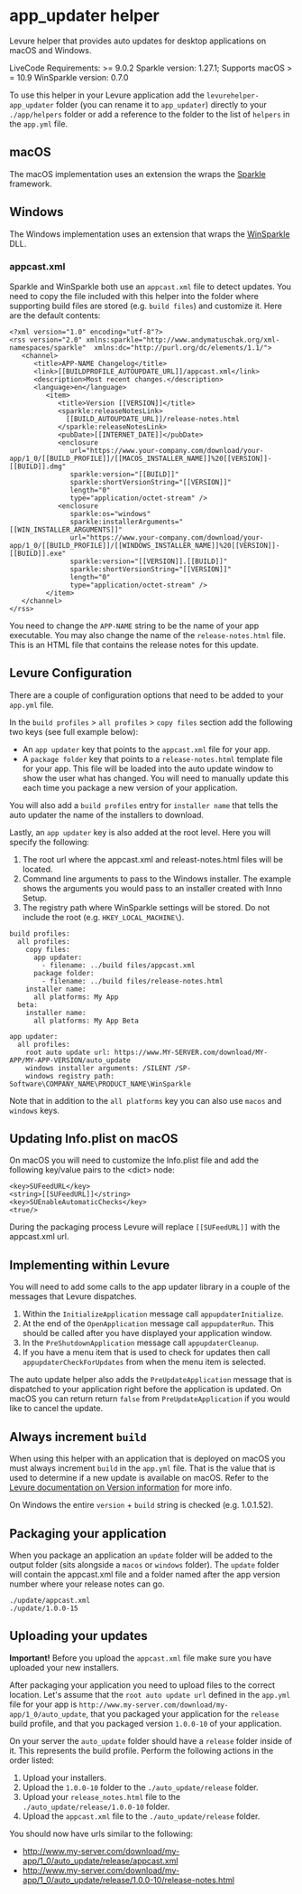 # app_updater helper

Levure helper that provides auto updates for desktop applications on macOS and Windows.

LiveCode Requirements: >= 9.0.2
Sparkle version: 1.27.1; Supports macOS > = 10.9
WinSparkle version: 0.7.0

To use this helper in your Levure application add the `levurehelper-app_updater` folder (you can rename it to `app_updater`) directly to your `./app/helpers` folder or add a reference to the folder to the list of `helpers` in the `app.yml` file.

## macOS

The macOS implementation uses an extension the wraps the [Sparkle](https://sparkle-project.org) framework. 

## Windows

The Windows implementation uses an extension that wraps the [WinSparkle](https://winsparkle.org) DLL.

### appcast.xml

Sparkle and WinSparkle both use an `appcast.xml` file to detect updates. You need to copy the file included with this helper into the folder where supporting build files are stored (e.g. `build files`) and customize it. Here are the default contents:

```
<?xml version="1.0" encoding="utf-8"?>
<rss version="2.0" xmlns:sparkle="http://www.andymatuschak.org/xml-namespaces/sparkle"  xmlns:dc="http://purl.org/dc/elements/1.1/">
   <channel>
      <title>APP-NAME Changelog</title>
      <link>[[BUILDPROFILE_AUTOUPDATE_URL]]/appcast.xml</link>
      <description>Most recent changes.</description>
      <language>en</language>
         <item>
            <title>Version [[VERSION]]</title>
            <sparkle:releaseNotesLink>
              [[BUILD_AUTOUPDATE_URL]]/release-notes.html
            </sparkle:releaseNotesLink>
            <pubDate>[[INTERNET_DATE]]</pubDate>
            <enclosure
               url="https://www.your-company.com/download/your-app/1_0/[[BUILD_PROFILE]]/[[MACOS_INSTALLER_NAME]]%20[[VERSION]]-[[BUILD]].dmg"
               sparkle:version="[[BUILD]]"
               sparkle:shortVersionString="[[VERSION]]"
               length="0"
               type="application/octet-stream" />
            <enclosure
               sparkle:os="windows"
               sparkle:installerArguments="[[WIN_INSTALLER_ARGUMENTS]]"
               url="https://www.your-company.com/download/your-app/1_0/[[BUILD_PROFILE]]/[[WINDOWS_INSTALLER_NAME]]%20[[VERSION]]-[[BUILD]].exe"
               sparkle:version="[[VERSION]].[[BUILD]]"
               sparkle:shortVersionString="[[VERSION]]"
               length="0"
               type="application/octet-stream" />
         </item>
   </channel>
</rss>

```

You need to change the `APP-NAME` string to be the name of your app executable. You may also change the name of the `release-notes.html` file. This is an HTML file that contains the release notes for this update.

## Levure Configuration

There are a couple of configuration options that need to be added to your `app.yml` file. 

In the `build profiles` > `all profiles` > `copy files` section add the following two keys (see full example below):

- An `app updater` key that points to the `appcast.xml` file for your app.
- A `package folder` key that points to a `release-notes.html` template file for your app. This file will be loaded into the auto update window to show the user what has changed. You will need to manually update this each time you package a new version of your application.

You will also add a `build profiles` entry for `installer name` that tells the auto updater the name of the installers to download.

Lastly, an `app updater` key is also added at the root level. Here you will specify the following:

1. The root url where the appcast.xml and releast-notes.html files will be located. 
2. Command line arguments to pass to the Windows installer. The example shows the arguments you would pass to an installer created with Inno Setup.
3. The registry path where WinSparkle settings will be stored. Do not include the root (e.g. `HKEY_LOCAL_MACHINE\`).

```
build profiles:
  all profiles:
    copy files:
      app updater:
        - filename: ../build files/appcast.xml
      package folder:
        - filename: ../build files/release-notes.html
    installer name:
      all platforms: My App
  beta:
    installer name:
      all platforms: My App Beta

app updater:
  all profiles:
    root auto update url: https://www.MY-SERVER.com/download/MY-APP/MY-APP-VERSION/auto_update
    windows installer arguments: /SILENT /SP-
    windows registry path: Software\COMPANY_NAME\PRODUCT_NAME\WinSparkle
```

Note that in addition to the `all platforms` key you can also use `macos` and `windows` keys.

## Updating Info.plist on macOS

On macOS you will need to customize the Info.plist file and add the following key/value pairs to the &lt;dict&gt; node:

```
<key>SUFeedURL</key>
<string>[[SUFeedURL]]</string>
<key>SUEnableAutomaticChecks</key>
<true/>
```

During the packaging process Levure will replace `[[SUFeedURL]]` with the appcast.xml url.

## Implementing within Levure

You will need to add some calls to the app updater library in a couple of the messages that Levure dispatches.

1. Within the `InitializeApplication` message call `appupdaterInitialize`.
2. At the end of the `OpenApplication` message call `appupdaterRun`. This should be called after you have displayed your application window.
3. In the `PreShutdownApplication` message call `appupdaterCleanup`.
4. If you have a menu item that is used to check for updates then call `appupdaterCheckForUpdates` from when the menu item is selected.

The auto update helper also adds the `PreUpdateApplication` message that is dispatched to your application right before the application is updated. On macOS you can return return `false` from `PreUpdateApplication` if you would like to cancel the update.

## Always increment `build`

When using this helper with an application that is deployed on macOS you must always increment `build` in the `app.yml` file. That is the value that is used to determine if a new update is available on macOS. Refer to the [Levure documentation on Version information](https://github.com/trevordevore/levure/wiki/packager#version-information) for more info.

On Windows the entire `version` + `build` string is checked (e.g. 1.0.1.52).

## Packaging your application

When you package an application an `update` folder will be added to the output folder (sits alongside a `macos` or `windows` folder). The `update` folder will contain the appcast.xml file and a folder named after the app version number where your release notes can go.

```
./update/appcast.xml
./update/1.0.0-15
```

## Uploading your updates

**Important!** Before you upload the `appcast.xml` file make sure you have uploaded your new installers.

After packaging your application you need to upload files to the correct location. Let's assume that the `root auto update url` defined in the `app.yml` file for your app is `http://www.my-server.com/download/my-app/1_0/auto_update`, that you packaged your application for the `release` build profile, and that you packaged version `1.0.0-10` of your application.

On your server the `auto_update` folder should have a `release` folder inside of it. This represents the build profile. Perform the following actions in the order listed:

1. Upload your installers.
2. Upload the `1.0.0-10` folder to the `./auto_update/release` folder.
3. Upload your `release_notes.html` file to the `./auto_update/release/1.0.0-10` folder.
4. Upload the `appcast.xml` file to the `./auto_update/release` folder.

You should now have urls similar to the following:

- http://www.my-server.com/download/my-app/1_0/auto_update/release/appcast.xml
- http://www.my-server.com/download/my-app/1_0/auto_update/release/1.0.0-10/release-notes.html
